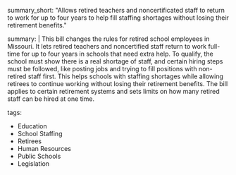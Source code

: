 summary_short: "Allows retired teachers and noncertificated staff to return to work for up to four years to help fill staffing shortages without losing their retirement benefits."

summary: |
  This bill changes the rules for retired school employees in Missouri. It lets retired teachers and noncertified staff return to work full-time for up to four years in schools that need extra help. To qualify, the school must show there is a real shortage of staff, and certain hiring steps must be followed, like posting jobs and trying to fill positions with non-retired staff first. This helps schools with staffing shortages while allowing retirees to continue working without losing their retirement benefits. The bill applies to certain retirement systems and sets limits on how many retired staff can be hired at one time.

tags:
  - Education
  - School Staffing
  - Retirees
  - Human Resources
  - Public Schools
  - Legislation
